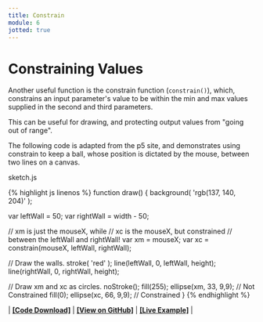 ```yaml
---
title: Constrain
module: 6
jotted: true
---
```


# Constraining Values

Another useful function is the constrain function (`constrain()`), which, constrains an input parameter's value to be within the min and max values supplied in the second and third parameters.

This can be useful for drawing, and protecting output values from "going out of range".

The following code is adapted from the p5 site, and demonstrates using constrain to keep a ball, whose position is dictated by the mouse, between two lines on a canvas.

<div id="code-heading">sketch.js</div>


{% highlight js linenos %}
function draw() {
  background( 'rgb(137, 140, 204)' );

  var leftWall = 50;
  var rightWall = width - 50;

  // xm is just the mouseX, while
  // xc is the mouseX, but constrained
  // between the leftWall and rightWall!
  var xm = mouseX;
  var xc = constrain(mouseX, leftWall, rightWall);

  // Draw the walls.
  stroke( 'red' );
  line(leftWall, 0, leftWall, height);
  line(rightWall, 0, rightWall, height);

  // Draw xm and xc as circles.
  noStroke();
  fill(255);
  ellipse(xm, 33, 9,9); // Not Constrained
  fill(0);
  ellipse(xc, 66, 9,9); // Constrained
}
{% endhighlight %}


<div class="displayed_jotted_example">
    <div id="jotted-demo-1" class=""></div>
</div>
<script>
    new Jotted(document.querySelector("#jotted-demo-1"), {
    files: [
        {
            type: "js",
            url:"https://raw.githubusercontent.com/Montana-Media-Arts/120_CreativeCoding_Fall2017/master/lecture_code/06/08_constrain_01/sketch.js"
        },
        {
            type: "html",
            url:"../../../p5_resources/index.html"
    }],
    // plugins: [ "codemirror", "console" ]
    plugins: [ "codemirror" ]
});
</script>

| [**[Code Download]**](https://github.com/Montana-Media-Arts/120_CreativeCoding_Fall2017/raw/master/lecture_code/06/08_constrain_01/08_constrain_01.zip) | [**[View on GitHub]**](https://github.com/Montana-Media-Arts/120_CreativeCoding_Fall2017/raw/master/lecture_code/06/08_constrain_01/) | [**[Live Example]**](https://montana-media-arts.github.io/120_CreativeCoding_Fall2017/lecture_code/06/08_constrain_01/) |
